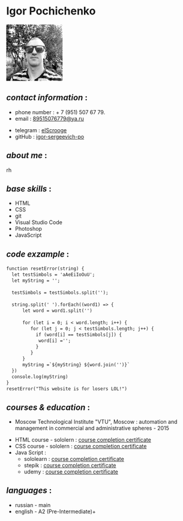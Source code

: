 # Igor Pochichenko
![avatar_pic](/img/avatar.jpg)
## *contact information* :
- phone number : + 7 (951) 507 67 79.<br>
- email : 89515076779@ya.ru<br>

* telegram : [elScrooge](https://t.me/elScrooge)<br>
* gitHub : [igor-sergeevich-po](https://github.com/igor-sergeevich-po)<br>


## *about me* :
rh

## *base skills* :
- HTML
- CSS
- git
- Visual Studio Code
- Photoshop
- JavaScript
## *code exzample* :
```
function resetError(string) {
  let testSimbols = 'aAeEiIoOuU';
  let myString = '';

  testSimbols = testSimbols.split('');
  
  string.split(' ').forEach((word1) => {
      let word = word1.split('')
     
      for (let i = 0; i < word.length; i++) {
         for (let j = 0; j < testSimbols.length; j++) {
           if (word[i] == testSimbols[j]) {
            word[i] ='';
           }
         }
      }
      myString =`${myString} ${word.join('')}`
  })
  console.log(myString)
}
resetError("This website is for losers LOL!")
```
## *courses & education* :
* Moscow Technological Institute "VTU", Moscow : automation and management in commercial and administrative spheres - 2015
- HTML course - sololern : [
course completion certificate](https://www.sololearn.com/Certificate/1014-9727737/pdf/)
- CSS course - sololern : [
course completion certificate](https://www.sololearn.com/Certificate/1023-9727737/pdf/)
- Java Script :
   - sololearn : [course completion certificate](https://www.sololearn.com/certificates/course/en/9727737/1024/landscape/png)
   - stepik : [course completion certificate](https://stepik.org/cert/1346296)
   - udemy : [course completion certificate](https://udemy-certificate.s3.amazonaws.com/image/UC-b9ba6859-672f-4f83-9b0e-5e90cb1cb832.jpg?v=1640435180000)
## *languages* :
- russian - main
- english - A2 (Pre-Intermediate)+
